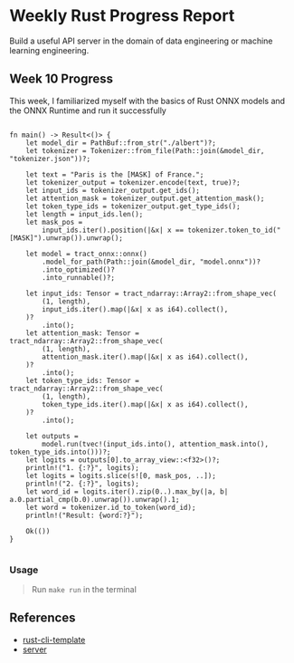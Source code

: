 # Weekly Rust Progress Report
Build a useful API server in the domain of data engineering or machine learning engineering.

## Week 10 Progress

This week, I familiarized myself with the basics of Rust ONNX models and the ONNX Runtime and run it successfully
```

fn main() -> Result<()> {
    let model_dir = PathBuf::from_str("./albert")?;
    let tokenizer = Tokenizer::from_file(Path::join(&model_dir, "tokenizer.json"))?;

    let text = "Paris is the [MASK] of France.";
    let tokenizer_output = tokenizer.encode(text, true)?;
    let input_ids = tokenizer_output.get_ids();
    let attention_mask = tokenizer_output.get_attention_mask();
    let token_type_ids = tokenizer_output.get_type_ids();
    let length = input_ids.len();
    let mask_pos =
        input_ids.iter().position(|&x| x == tokenizer.token_to_id("[MASK]").unwrap()).unwrap();

    let model = tract_onnx::onnx()
        .model_for_path(Path::join(&model_dir, "model.onnx"))?
        .into_optimized()?
        .into_runnable()?;

    let input_ids: Tensor = tract_ndarray::Array2::from_shape_vec(
        (1, length),
        input_ids.iter().map(|&x| x as i64).collect(),
    )?
        .into();
    let attention_mask: Tensor = tract_ndarray::Array2::from_shape_vec(
        (1, length),
        attention_mask.iter().map(|&x| x as i64).collect(),
    )?
        .into();
    let token_type_ids: Tensor = tract_ndarray::Array2::from_shape_vec(
        (1, length),
        token_type_ids.iter().map(|&x| x as i64).collect(),
    )?
        .into();

    let outputs =
        model.run(tvec!(input_ids.into(), attention_mask.into(), token_type_ids.into()))?;
    let logits = outputs[0].to_array_view::<f32>()?;
    println!("1. {:?}", logits);
    let logits = logits.slice(s![0, mask_pos, ..]);
    println!("2. {:?}", logits);
    let word_id = logits.iter().zip(0..).max_by(|a, b| a.0.partial_cmp(b.0).unwrap()).unwrap().1;
    let word = tokenizer.id_to_token(word_id);
    println!("Result: {word:?}");

    Ok(())
}


```



### Usage
> Run `make run` in the terminal



## References

* [rust-cli-template](https://github.com/kbknapp/rust-cli-template)
* [server](https://codevoweb.com/build-a-simple-api-with-rust-and-actix-web/)